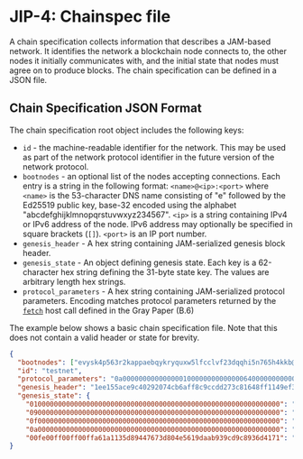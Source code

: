 # JIP-4: Chainspec file

A chain specification collects information that describes a JAM-based network. It identifies the network a blockchain node connects to, the other nodes it initially communicates with, and the initial state that nodes must agree on to produce blocks. The chain specification can be defined in a JSON file.

## Chain Specification JSON Format

The chain specification root object includes the following keys:

- `id` - the machine-readable identifier for the network. This may be used as part of the network protocol identifier in the future version of the network protocol.
- `bootnodes` - an optional list of the nodes accepting connections. Each entry is a string in the following format: `<name>@<ip>:<port>` where `<name>` is the 53-character DNS name consisting of "e" followed by the Ed25519 public key, base-32 encoded using the alphabet "abcdefghijklmnopqrstuvwxyz234567". `<ip>` is a string containing IPv4 or IPv6 address of the node. IPv6 address may optionally be specified in square brackets (`[]`). `<port>` is an IP port number.
- `genesis_header` - A hex string containing JAM-serialized genesis block header.
- `genesis_state` - An object defining genesis state. Each key is a 62-character hex string defining the 31-byte state key. The values are arbitrary length hex strings.
- `protocol_parameters` - A hex string containing JAM-serialized protocol parameters. Encoding matches protocol parameters returned by the [`fetch`](https://graypaper.fluffylabs.dev/#/7e6ff6a/32e400324e01?v=0.6.7) host call defined in the Gray Paper (B.6)

The example below shows a basic chain specification file. Note that this does not contain a valid header or state for brevity.
```json
{
  "bootnodes": ["evysk4p563r2kappaebqykryquxw5lfcclvf23dqqhi5n765h4kkb@192.168.50.18:62061", "egy5qba5fyjf7hn7bxeroo7ncqfk5otxvo6or77k23o6pjqnxdoxb@192.168.50.20:63747"],
  "id": "testnet",
  "protocol_parameters": "0a00000000000000010000000000000064000000000000000200004b00000c000000809698000000000080f0fa020000000000ca9a3b00000000002d310100000000080000001000080003004038000003000800060050000400000080000500060000fa0000017cd20000093d0004000000000c00000204000000c0000080000000000c00000a000000",
  "genesis_header": "1ee155ace9c40292074cb6aff8c9ccdd273c81648ff1149ef36bcea6ebb8a3e25bb30a42c1e62f0afda5f0a4e8a562f7a13a24cea00ee81917b86b89e801314aa4aa54d1a89973300d7e2493a1b512fecd848f4e8a63fb3a59d38a6b2c1610d9a2c98544eeb3df",
  "genesis_state": {
    "01000000000000000000000000000000000000000000000000000000000000": "08b647818aef53ffdf401882ab552f3ea21a57bdfe3fb4554a518a6fea139ca894b0",
    "09000000000000000000000000000000000000000000000000000000000000": "4aa54d1a89973300d7e2493a1b512fecd848f4e8a63fb3a59d38a6b2c1610d9a2c98",
    "0f000000000000000000000000000000000000000000000000000000000000": "000000000000000000000000",
    "0a000000000000000000000000000000000000000000000000000000000000": "0000",
    "00fe00ff00ff00ffa61a1135d89447673d804e5619daab939cd9c8936d4171": "5000156a616d2d626f6f7473747261702d7365727669636506302e312e32310a"
}
```


